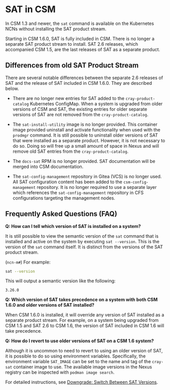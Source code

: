 # SAT in CSM

In CSM 1.3 and newer, the `sat` command is available on the Kubernetes NCNs without installing the
SAT product stream.

Starting in CSM 1.6.0, SAT is fully included in CSM. There is no longer a separate SAT product
stream to install. SAT 2.6 releases, which accompanied CSM 1.5, are the last releases of SAT as a
separate product.

## Differences from old SAT Product Stream

There are several notable differences between the separate 2.6 releases of SAT and the release of
SAT included in CSM 1.6.0. They are described below.

- There are no longer new entries for SAT added to the `cray-product-catalog` Kubernetes ConfigMap.
  When a system is upgraded from older versions of CSM and SAT, the existing entries for older
  separate versions of SAT are not removed from the `cray-product-catalog`.

- The `sat-install-utility` image is no longer provided. This container image provided uninstall and
  activate functionality when used with the `prodmgr` command. It is still possible to uninstall
  older versions of SAT that were installed as a separate product. However, it is not necessary to
  do so. Doing so will free up a small amount of space in Nexus and will remove old SAT entries from
  the `cray-product-catalog`.

- The `docs-sat` RPM is no longer provided. SAT documentation will be merged into CSM documentation.

- The `sat-config-management` repository in Gitea (VCS) is no longer used. All SAT configuration
  content has been added to the `csm-config-management` repository. It is no longer required to use
  a separate layer which references the `sat-config-management` repository in CFS configurations
  targeting the management nodes.

## Frequently Asked Questions (FAQ)

**Q: How can I tell which version of SAT is installed on a system?**

It is still possible to view the semantic version of the `sat` command that is installed and active
on the system by executing `sat --version`. This is the version of the `sat` command itself. It is
distinct from the versions of the SAT product stream.

(`ncn-m#`) For example:

```bash
sat --version
```

This will output a semantic version like the following:

```text
3.26.0
```

**Q: Which version of SAT takes precedence on a system with both CSM 1.6.0 and older versions of SAT installed?**

When CSM 1.6.0 is installed, it will override any version of SAT installed as a separate product
stream. For example, on a system being upgraded from CSM 1.5 and SAT 2.6 to CSM 1.6, the version of
SAT included in CSM 1.6 will take precedence.

**Q: How do I revert to use older versions of SAT on a CSM 1.6 system?**

Although it is uncommon to need to revert to using an older version of SAT, it is possible to do so
using environment variables. Specifically, the environment variable `SAT_IMAGE` can be set to the
name and tag of the `cray-sat` container image to use. The available image versions in the Nexus
registry can be inspected with `podman image search`.

For detailed instructions, see
[Downgrade: Switch Between SAT Versions](../SAT_Uninstall_and_Downgrade.md#downgrade-switch-between-sat-versions).
